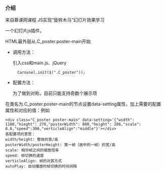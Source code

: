 ### 介绍

来自慕课网课程 JS实现“旋转木马”幻灯片效果学习

一个幻灯片js插件。



HTML最外层从.C_poster.poster-main开始

* 调用方法：

     引入css和main.js、jQuery
     
		

		Carousel.init($(".C_poster"));
		
	


* 配置方法：

   为了做到对称，目前只能支持奇数个展示项

 在类名为.C_poster.poster-main的节点设置data-setting属性，加上需要的配置属性和对应的值：例如


	<div class="C_poster poster-main" data-setting='{"width": 1100,"hieght": 270,"posterWidth": 800,"height": 286,"scale": 0.8,"speed":300,"verticleAlign":"middle"}'></div>
	各配置项的意思：
	width/height: 整体的宽/高
	posterWidth/posterHeight: 第一帧（居中的一帧）的宽/高
	scale: 相邻帧之间的缩放倍率
	speed: 帧切换的速度
	verticleAlign: 帧的对其方式
	autoPlay: 自动播放时帧切换的时间间隔
	
	
	